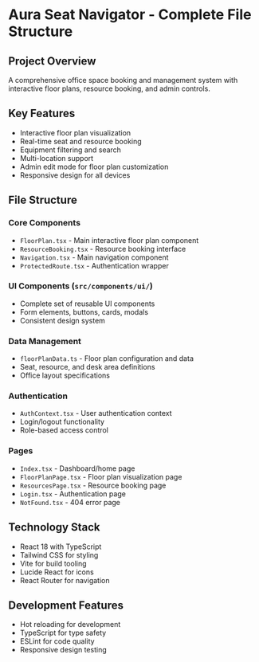 # Aura Seat Navigator - Complete File Structure

## Project Overview
A comprehensive office space booking and management system with interactive floor plans, resource booking, and admin controls.

## Key Features
- Interactive floor plan visualization
- Real-time seat and resource booking
- Equipment filtering and search
- Multi-location support
- Admin edit mode for floor plan customization
- Responsive design for all devices

## File Structure

### Core Components
- `FloorPlan.tsx` - Main interactive floor plan component
- `ResourceBooking.tsx` - Resource booking interface
- `Navigation.tsx` - Main navigation component
- `ProtectedRoute.tsx` - Authentication wrapper

### UI Components (`src/components/ui/`)
- Complete set of reusable UI components
- Form elements, buttons, cards, modals
- Consistent design system

### Data Management
- `floorPlanData.ts` - Floor plan configuration and data
- Seat, resource, and desk area definitions
- Office layout specifications

### Authentication
- `AuthContext.tsx` - User authentication context
- Login/logout functionality
- Role-based access control

### Pages
- `Index.tsx` - Dashboard/home page
- `FloorPlanPage.tsx` - Floor plan visualization page
- `ResourcesPage.tsx` - Resource booking page
- `Login.tsx` - Authentication page
- `NotFound.tsx` - 404 error page

## Technology Stack
- React 18 with TypeScript
- Tailwind CSS for styling
- Vite for build tooling
- Lucide React for icons
- React Router for navigation

## Development Features
- Hot reloading for development
- TypeScript for type safety
- ESLint for code quality
- Responsive design testing